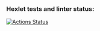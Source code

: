 ### Hexlet tests and linter status:
[![Actions Status](https://github.com/AntonDzyubenkoGit/layout-designer-project-59/workflows/hexlet-check/badge.svg)](https://github.com/AntonDzyubenkoGit/layout-designer-project-59/actions)
